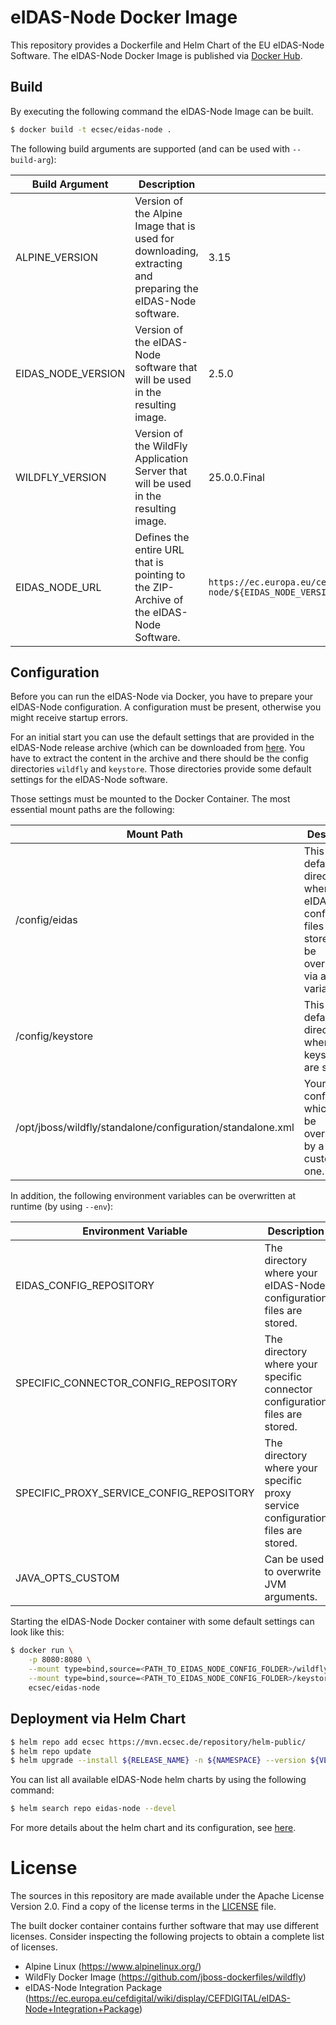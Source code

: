 # eIDAS-Node Docker Image

This repository provides a Dockerfile and Helm Chart of the EU eIDAS-Node Software. The eIDAS-Node Docker Image is published via [Docker Hub](https://hub.docker.com/r/ecsec/eidas-node).

## Build

By executing the following command the eIDAS-Node Image can be built.

```bash
$ docker build -t ecsec/eidas-node .
```

The following build arguments are supported (and can be used with `--build-arg`):

| Build Argument | Description | Default |
| -------------- | ----------- | ------- |
| ALPINE_VERSION | Version of the Alpine Image that is used for downloading, extracting and preparing the eIDAS-Node software. | 3.15 |
| EIDAS_NODE_VERSION | Version of the eIDAS-Node software that will be used in the resulting image. | 2.5.0 |
| WILDFLY_VERSION | Version of the WildFly Application Server that will be used in the resulting image. | 25.0.0.Final |
| EIDAS_NODE_URL | Defines the entire URL that is pointing to the ZIP-Archive of the eIDAS-Node Software. | `https://ec.europa.eu/cefdigital/artifact/repository/eid/eu/eIDAS-node/${EIDAS_NODE_VERSION}/eIDAS-node-${EIDAS_NODE_VERSION}.zip` |

## Configuration

Before you can run the eIDAS-Node via Docker, you have to prepare your eIDAS-Node configuration. A configuration must be present, otherwise you might receive startup errors.

For an initial start you can use the default settings that are provided in the eIDAS-Node release archive (which can be downloaded from [here](https://ec.europa.eu/cefdigital/wiki/display/CEFDIGITAL/All+releases). You have to extract the content in the archive and there should be the config directories `wildfly` and `keystore`. Those directories provide some default settings for the eIDAS-Node software.

Those settings must be mounted to the Docker Container. The most essential mount paths are the following:

| Mount Path | Description |
| ---------- | ----------- |
| /config/eidas | This is the default directory where your eIDAS-Node configuration files are stored (Can be overwritten via an env variable). |
| /config/keystore | This is the default directory where your keystores are stored. |
| /opt/jboss/wildfly/standalone/configuration/standalone.xml | Your WildFly configuration which can be overwritten by a customized one. |

In addition, the following environment variables can be overwritten at runtime (by using `--env`):

| Environment Variable | Description | Default |
| -------------------- | ----------- | ------- |
| EIDAS_CONFIG_REPOSITORY | The directory where your eIDAS-Node configuration files are stored. | /config/eidas |
| SPECIFIC_CONNECTOR_CONFIG_REPOSITORY | The directory where your specific connector configuration files are stored. | /config/eidas/specificConnector |
| SPECIFIC_PROXY_SERVICE_CONFIG_REPOSITORY | The directory where your specific proxy service configuration files are stored. | /config/eidas/specificProxyService |
| JAVA_OPTS_CUSTOM | Can be used to overwrite JVM arguments. | `-Xmx512m` |


Starting the eIDAS-Node Docker container with some default settings can look like this:

```bash
$ docker run \
    -p 8080:8080 \
    --mount type=bind,source=<PATH_TO_EIDAS_NODE_CONFIG_FOLDER>/wildfly,target=/config/eidas \
    --mount type=bind,source=<PATH_TO_EIDAS_NODE_CONFIG_FOLDER>/keystore,target=/config/keystore \
    ecsec/eidas-node
```

## Deployment via Helm Chart

```bash
$ helm repo add ecsec https://mvn.ecsec.de/repository/helm-public/
$ helm repo update
$ helm upgrade --install ${RELEASE_NAME} -n ${NAMESPACE} --version ${VERSION} ecsec/eidas-node
```

You can list all available eIDAS-Node helm charts by using the following command:

```bash
$ helm search repo eidas-node --devel
```

For more details about the helm chart and its configuration, see [here](./helm/README.md).


# License

The sources in this repository are made available under the Apache License Version 2.0.
Find a copy of the license terms in the [LICENSE](./LICENSE) file.

The built docker container contains further software that may use different licenses.
Consider inspecting the following projects to obtain a complete list of licenses.
- Alpine Linux (https://www.alpinelinux.org/)
- WildFly Docker Image (https://github.com/jboss-dockerfiles/wildfly)
- eIDAS-Node Integration Package (https://ec.europa.eu/cefdigital/wiki/display/CEFDIGITAL/eIDAS-Node+Integration+Package)

